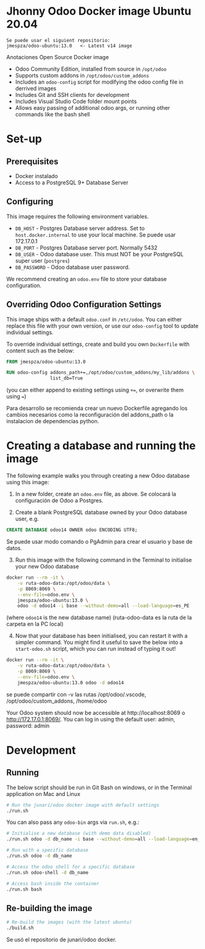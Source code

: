 # Jhonny Odoo Docker image Ubuntu 20.04

```
Se puede usar el siguient repositorio:
jmespza/odoo-ubuntu:13.0   <- Latest v14 image

```
Anotaciones Open Source Docker image

* Odoo Community Edition, installed from source in `/opt/odoo`
* Supports custom addons in `/opt/odoo/custom_addons`
* Includes an `odoo-config` script for modifying the odoo config file in derrived images
* Includes Git and SSH clients for development
* Includes Visual Studio Code folder mount points
* Allows easy passing of additional odoo args, or running other commands like the bash shell

# Set-up

## Prerequisites

* Docker instalado
* Access to a PostgreSQL 9+ Database Server

## Configuring

This image requires the following environment variables.

* `DB_HOST` - Postgres Database server address. Set to `host.docker.internal` to use your local machine. Se puede usar 172.17.0.1
* `DB_PORT` - Postgres Database server port. Normally 5432
* `DB_USER` - Odoo database user. This must NOT be your PostgreSQL super user (`postgres`)
* `DB_PASSWORD` - Odoo database user password.

We recommend creating an `odoo.env` file to store your database configuration.

## Overriding Odoo Configuration Settings

This image ships with a default `odoo.conf` in `/etc/odoo`. You can either replace this file with
your own version, or use our `odoo-config` tool to update individual settings.

To override individual settings, create and build you own `Dockerfile` with content such as the below:

```Dockerfile
FROM jmespza/odoo-ubuntu:13.0

RUN odoo-config addons_path+=,/opt/odoo/custom_addons/my_lib/addons \
                list_db=True
```
(you can either append to existing settings using `+=`, or overwrite them using `=`)

Para desarrollo se recomienda crear un nuevo Dockerfile agregando los cambios necesarios como la reconfiguración del addons_path o la instalacion de dependencias python.

# Creating a database and running the image

The following example walks you through creating a new Odoo database using this image:

1. In a new folder, create an `odoo.env` file, as above. 
Se colocará la configuración de Odoo a Postgres.

2. Create a blank PostgreSQL database owned by your Odoo database user, e.g.

```sql
CREATE DATABASE odoo14 OWNER odoo ENCODING UTF8;
```
Se puede usar modo comando o PgAdmin para crear el usuario y base de datos. 

3. Run this image with the following command in the Terminal to initialise your new
   Odoo database

```bash
docker run --rm -it \
    -v ruta-odoo-data:/opt/odoo/data \
    -p 8069:8069 \
    --env-file=odoo.env \
    jmespza/odoo-ubuntu:13.0 \
    odoo -d odoo14 -i base --without-demo=all --load-language=es_PE
```

(where `odoo14` is the new database name)
(ruta-odoo-data es la ruta de la carpeta en la PC local)

4. Now that your database has been initialised, you can restart it with a
   simpler command. You might find it useful to save the below into a
   `start-odoo.sh` script, which you can run instead of typing it out!

```bash
docker run --rm -it \
    -v ruta-odoo-data:/opt/odoo/data \
    -p 8069:8069 \
    --env-file=odoo.env \
    jmespza/odoo-ubuntu:13.0 odoo -d odoo14
```

se puede compartir con -v las rutas /opt/odoo/.vscode, /opt/odoo/custom_addons, /home/odoo

Your Odoo system should now be accessible at http://localhost:8069 o http://172.17.0.1:8069/. You can log
in using the default user: admin, password: admin

# Development

## Running

The below script should be run in Git Bash on windows, or in the Terminal application on Mac and Linux

```bash
# Run the junari/odoo docker image with default settings
./run.sh
```

You can also pass any `odoo-bin` args via `run.sh`, e.g.:

```bash
# Initialise a new database (with demo data disabled)
./run.sh odoo -d db_name -i base --without-demo=all --load-language=en_GB

# Run with a specific database
./run.sh odoo -d db_name

# Access the odoo shell for a specific database
./run.sh odoo-shell -d db_name

# Access bash inside the container
./run.sh bash
```

## Re-building the image

```bash
# Re-build the images (with the latest ubuntu)
./build.sh
```
Se usó el repositorio de junari/odoo docker.
